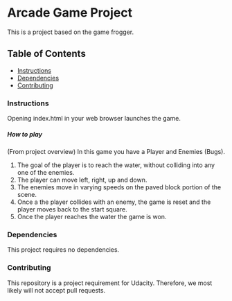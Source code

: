 # Arcade Game Project

This is a project based on the game frogger.

## Table of Contents

* [Instructions](#instructions)
* [Dependencies](#dependencies)
* [Contributing](#contributing)

### Instructions
Opening index.html in your web browser launches the game.

##### How to play
(From project overview)
In this game you have a Player and Enemies (Bugs). 
1. The goal of the player is to reach the water, without colliding into any one of the enemies. 
2. The player can move left, right, up and down. 
3. The enemies move in varying speeds on the paved block portion of the scene. 
4. Once a the player collides with an enemy, the game is reset and the player moves back to the start square. 
5. Once the player reaches the water the game is won.

### Dependencies
This project requires no dependencies.

### Contributing

This repository is a project requirement for Udacity. Therefore, we most likely will not accept pull requests.


